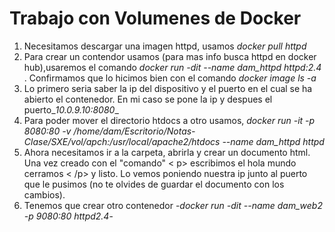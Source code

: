 # Trabajo con Volumenes de Docker
1. Necesitamos descargar una imagen httpd, usamos _docker pull httpd_
2. Para crear un contendor usamos (para mas info busca httpd en docker hub),usaremos el comando _*docker run -dit --name dam_httpd httpd:2.4*_ . Confirmamos que lo hicimos bien con el comando _*docker image ls -a*_
3. Lo primero seria saber la ip del dispositivo y el puerto en el cual se ha abierto el contenedor. En mi caso se pone la ip y despues el puerto_*10.0.9.10:8080*_
4. Para poder mover el directorio htdocs a otro usamos, _*docker run -it -p 8080:80 -v /home/dam/Escritorio/Notas-Clase/SXE/vol/apch:/usr/local/apache2/htdocs --name dam_httpd httpd*_
5. Ahora necesitamos ir a la carpeta, abrirla y crear un documento html. Una vez creado con el "comando" < p> escribimos el hola mundo cerramos < /p> y listo. Lo vemos poniendo nuestra ip junto al puerto que le pusimos (no te olvides de guardar el documento con los cambios).
6. Tenemos que crear otro contenedor -*docker run -dit --name dam_web2 -p 9080:80 httpd2.4*-